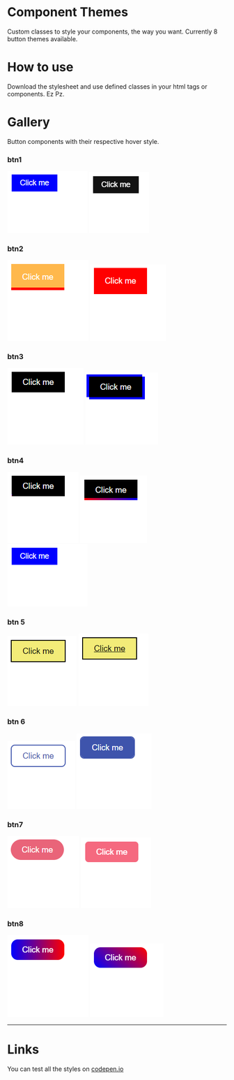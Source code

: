 # Component Themes

Custom classes to style your components, the way you want.
Currently 8 button themes available.

# How to use

Download the stylesheet and use defined classes in your html tags or components.
Ez Pz.

# Gallery

Button components with their respective hover style.

### btn1

![Demo](/Images/btn1.png)
![Demo](/Images/btn1hover.png)

### btn2

![Demo](/Images/btn2.png)
![Demo](/Images/btn2hover.png)

### btn3

![Demo](/Images/btn3.png)
![Demo](/Images/btn3hover.png)

### btn4

![Demo](/Images/btn4.png)
![Demo](/Images/btn4hover.png)![Demo](/Images/btn1.png)

### btn 5

![Demo](/Images/btn5.png)
![Demo](/Images/btn5hover.png)

### btn 6

![Demo](/Images/btn6.png)
![Demo](/Images/btn6hover.png)

### btn7

![Demo](/Images/btn7.png)
![Demo](/Images/btn7hover.png)

### btn8

![Demo](/Images/btn8.png)
![Demo](/Images/btn8hover.png)

---

# Links

You can test all the styles on [codepen.io](https://codepen.io/gautamjuyal/pen/RwYrOxZ)
